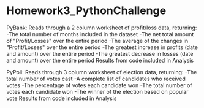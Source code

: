 # Homework3_PythonChallenge

PyBank:
Reads through a 2 column worksheet of profit/loss data, returning:
-The total number of months included in the dataset
-The net total amount of "Profit/Losses" over the entire period
-The average of the changes in "Profit/Losses" over the entire period
-The greatest increase in profits (date and amount) over the entire period
-The greatest decrease in losses (date and amount) over the entire period
Results from code included in Analysis

PyPoll:
Reads through 3 column worksheet of election data, returning:
-The total number of votes cast
-A complete list of candidates who received votes
-The percentage of votes each candidate won
-The total number of votes each candidate won
-The winner of the election based on popular vote
Results from code included in Analysis

